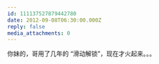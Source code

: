 ```yaml
---
id: 111137527879442780
date: 2012-09-08T06:30:00.000Z
reply: false
media_attachments: 0
---
```


你妹的，哥用了几年的 “滑动解锁”，现在才火起来。。。 ​​​​

